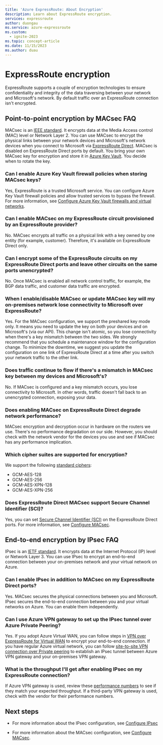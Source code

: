 ```yaml
---
title: 'Azure ExpressRoute: About Encryption'
description: Learn about ExpressRoute encryption.
services: expressroute
author: duongau
ms.service: azure-expressroute
ms.custom:
  - ignite-2023
ms.topic: concept-article
ms.date: 11/15/2023
ms.author: duau
---
```

# ExpressRoute encryption
 
ExpressRoute supports a couple of encryption technologies to ensure confidentiality and integrity of the data traversing between your network and Microsoft's network. By default traffic over an ExpressRoute connection isn't encrypted.

## Point-to-point encryption by MACsec FAQ

MACsec is an [IEEE standard](https://1.ieee802.org/security/802-1ae/). It encrypts data at the Media Access control (MAC) level or Network Layer 2. You can use MACsec to encrypt the physical links between your network devices and Microsoft's network devices when you connect to Microsoft via [ExpressRoute Direct](expressroute-erdirect-about.md). MACsec is disabled on ExpressRoute Direct ports by default. You bring your own MACsec key for encryption and store it in [Azure Key Vault](/azure/key-vault/general/overview). You decide when to rotate the key.

### Can I enable Azure Key Vault firewall policies when storing MACsec keys?
 
Yes, ExpressRoute is a trusted Microsoft service. You can configure Azure Key Vault firewall policies and allow trusted services to bypass the firewall. For more information, see [Configure Azure Key Vault firewalls and virtual networks](/azure/key-vault/general/network-security).

### Can I enable MACsec on my ExpressRoute circuit provisioned by an ExpressRoute provider?

No. MACsec encrypts all traffic on a physical link with a key owned by one entity (for example, customer). Therefore, it's available on ExpressRoute Direct only.

### Can I encrypt some of the ExpressRoute circuits on my ExpressRoute Direct ports and leave other circuits on the same ports unencrypted?

No. Once MACsec is enabled all network control traffic, for example, the BGP data traffic, and customer data traffic are encrypted. 

### When I enable/disable MACsec or update MACsec key will my on-premises network lose connectivity to Microsoft over ExpressRoute?

Yes. For the MACsec configuration, we support the preshared key mode only. It means you need to update the key on both your devices and on Microsoft's (via our API). This change isn't atomic, so you lose connectivity when there's a key mismatch between the two sides. We strongly recommend that you schedule a maintenance window for the configuration change. To minimize the downtime, we suggest you update the configuration on one link of ExpressRoute Direct at a time after you switch your network traffic to the other link.

### Does traffic continue to flow if there's a mismatch in MACsec key between my devices and Microsoft's?

No. If MACsec is configured and a key mismatch occurs, you lose connectivity to Microsoft. In other words, traffic doesn't fall back to an unencrypted connection, exposing your data. 

### Does enabling MACsec on ExpressRoute Direct degrade network performance?

MACsec encryption and decryption occur in hardware on the routers we use. There's no performance degradation on our side. However, you should check with the network vendor for the devices you use and see if MACsec has any performance implication.

### Which cipher suites are supported for encryption?

We support the following [standard ciphers](https://1.ieee802.org/security/802-1ae/):
* GCM-AES-128
* GCM-AES-256
* GCM-AES-XPN-128
* GCM-AES-XPN-256

### Does ExpressRoute Direct MACsec support Secure Channel Identifier (SCI)?

Yes, you can set [Secure Channel Identifier (SCI)](https://en.wikipedia.org/wiki/IEEE_802.1AE) on the ExpressRoute Direct ports. For more information, see [Configure MACsec](expressroute-howto-macsec.md).

## End-to-end encryption by IPsec FAQ

IPsec is an [IETF standard](https://tools.ietf.org/html/rfc6071). It encrypts data at the Internet Protocol (IP) level or Network Layer 3. You can use IPsec to encrypt an end-to-end connection between your on-premises network and your virtual network on Azure.

### Can I enable IPsec in addition to MACsec on my ExpressRoute Direct ports?

Yes. MACsec secures the physical connections between you and Microsoft. IPsec secures the end-to-end connection between you and your virtual networks on Azure. You can enable them independently.

### Can I use Azure VPN gateway to set up the IPsec tunnel over Azure Private Peering?

Yes. If you adopt Azure Virtual WAN, you can follow steps in [VPN over ExpressRoute for Virtual WAN](../virtual-wan/vpn-over-expressroute.md) to encrypt your end-to-end connection. If you have regular Azure virtual network, you can follow [site-to-site VPN connection over Private peering](../vpn-gateway/site-to-site-vpn-private-peering.md) to establish an IPsec tunnel between Azure VPN gateway and your on-premises VPN gateway.

### What is the throughput I'll get after enabling IPsec on my ExpressRoute connection?

If Azure VPN gateway is used, review these [performance numbers](../vpn-gateway/vpn-gateway-about-vpngateways.md) to see if they match your expected throughput. If a third-party VPN gateway is used, check with the vendor for their performance numbers.

## Next steps

* For more information about the IPsec configuration, see [Configure IPsec](site-to-site-vpn-over-microsoft-peering.md) 

* For more information about the MACsec configuration, see [Configure MACsec](expressroute-howto-macsec.md).
